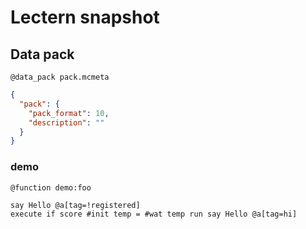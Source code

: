 # Lectern snapshot

## Data pack

`@data_pack pack.mcmeta`

```json
{
  "pack": {
    "pack_format": 10,
    "description": ""
  }
}
```

### demo

`@function demo:foo`

```mcfunction
say Hello @a[tag=!registered]
execute if score #init temp = #wat temp run say Hello @a[tag=hi]
```
